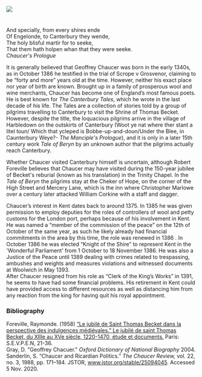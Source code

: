 <a href="https://dev.visual-essays.app"><img src="https://dev-visual-essays.netlify.app/images/ve-button.png"/></a>
<param author="Charlotte Worthington" banner="https://upload.wikimedia.org/wikipedia/commons/thumb/a/a2/Blake_Canterbury_Pilgrims_engraving.jpg/1024px-Blake_Canterbury_Pilgrims_engraving.jpg" layout="vtl" title="Geoffrey Chaucer c.1340s-1400" ve-config=""/>

<param aliases="Harbledown" eid="Q5654535" ve-entity=""/>
<param aliases="Canterbury" eid="Q29303" ve-entity=""/>

#

And specially, from every shires ende   
Of Engelonde, to Canterbury they wende,   
The holy blisful martir for to seeke,   
That them hath holpen whan that they were seeke.   
 _Chaucer's Prologue_
<param attribution="Martin Crowther" label="Geoffrey Chaucer Statue, Canterbury - sculpted by Sam Holland and Lynn O'Dowd, 2018" url="https://stor.artstor.org/stor/115f208d-182b-44f6-bf4d-8f481eea236d" ve-image=""/>
<param center="Q29303" ve-map="" zoom="12"/>

It is generally believed that Geoffrey Chaucer was born in the early 1340s, as in October 1386 he testified in the trial of Scrope v Grosvenor, claiming to be “forty and more” years old at the time. However, neither his exact place nor year of birth are known. Brought up in a family of prosperous wool and wine merchants, Chaucer has become one of England’s most famous poets.
He is best known for _The Canterbury Tales_, which he wrote in the last decade of his life.  The Tales are a collection of stories told by a group of pilgrims travelling to Canterbury to visit the Shrine of Thomas Becket. 
<sp>
However, despite the title, the loquacious pilgrims arrive in the village of Harbledown on the outskirts of Canterbury (Woot ye nat where ther stant a litel toun/ Which that ycleped is Bobbe-up-and-doun/Under the Blee, in Caunterbury Weye?- _The Manciple's Prologue_), and it is only in a later 15th century work _Tale of Beryn_ by an unknown author that the pilgrims actually reach Canterbury.  
<param ve-image-v2 manifest="https://iiif.juncture-digital.org/wc:Interesting_buildings_in_Harbledown_-_geograph.org.uk_-_1291639.jpg/manifest.json">
<param center="Q5654535" ve-map="" zoom="15"/>


Whether Chaucer visited Canterbury himself is uncertain, although Robert Foreville believes that Chaucer may have visited during the 150-year jubilee of Becket's reburial (known as his translation) in the Trinity Chapel. In the _Tale of Beryn_ the pilgrims stay at the Cheker of Hope, on the corner of the High Street and Mercery Lane, which is the inn where Christopher Marlowe over a century later attacked William Corkine with a staff and dagger.
<param attribution="Martin Crowther" label="Site of the Cheker of Hope, Canterbury" url="https://stor.artstor.org/stor/16808a03-82ab-4ab2-8e9d-94922488e13c" ve-image=""/>
<param center="Q5654535" ve-map="" zoom="14"/>

Chaucer’s interest in Kent dates back to around 1375. In 1385 he was given permission to employ deputies for the roles of controllers of wool and petty customs for the London port, perhaps because of his involvement in Kent. He was named a “member of the commission of the peace” on the 12th of October of the same year, as such he likely already had financial commitments in the area by this time, the role was renewed in 1386 . In October 1386 he was elected “Knight of the Shire” to represent Kent in the 'Wonderful Parliament' from 1 October to 18 November 1386. He was also a Justice of the Peace until 1389 dealing with crimes related to trespassing, ambushes and weights and measures violations and witnessed documents at Woolwich in May 1393.   
<sp>
After Chaucer resigned from his role as “Clerk of the King’s Works” in 1391, he seems to have had some financial problems. His retirement in Kent could have provided access to different resources as well as distancing him from any reaction from the king for having quit his royal appointment.
<param center="Q1006232" ve-map="" zoom="12"/>
<param attribution="Photographed by Martin Crowther" label="The End of the Pilgrim's Way" url="https://stor.artstor.org/stor/ef31ef12-11c7-42bf-9db8-a2239051278e" ve-image=""/>

### Bibliography

Foreville, Raymonde. (1958) [“Le jubilé de Saint Thomas Becket dans la perspective des indulgences médiévales.” Le jubilé de saint Thomas Becket, du XIIIe au XVe siècle, 1220-1470, étude et documents.](https://www.persee.fr/doc/crai_0065-0536_1956_num_100_1_10533) Paris: S.E.V.P.E.N, 21-36.  
Gray, D. "Geoffrey Chacuer." _Oxford Dictionary of National Biography_ 2004.  
Sanderlin, S. “Chaucer and Ricardian Politics.” _The Chaucer Review,_ vol. 22, no. 3, 1988, pp. 171–184. JSTOR, www.jstor.org/stable/25094045. Accessed 5 Nov. 2020. 
<param attribution="Photographed by Martin Crowther" label="The Pilgrim's Guide to Canterbury" url="https://stor.artstor.org/stor/fcfc5c9a-3387-4c5f-9756-b5f6e7fb0f88" ve-image=""/>
</sp></sp>